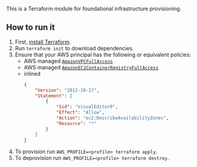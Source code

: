 This is a Terraform module for foundational infrastructure provisioning.

## How to run it

1. First, [install Terraform](https://developer.hashicorp.com/terraform/tutorials/aws-get-started/install-cli).
2. Run `terraform init` to download dependencies.
3. Ensure that your AWS principal has the following or equivalent policies:
    - AWS managed [`AmazonVPCFullAccess`](https://docs.aws.amazon.com/aws-managed-policy/latest/reference/AmazonVPCFullAccess.html)
    - AWS managed [`AmazonEC2ContainerRegistryFullAccess`](https://docs.aws.amazon.com/aws-managed-policy/latest/reference/AmazonEC2ContainerRegistryFullAccess.html)
    - inlined 
        ```json
        {
            "Version": "2012-10-17",
            "Statement": [
                {
                    "Sid": "VisualEditor0",
                    "Effect": "Allow",
                    "Action": "ec2:DescribeAvailabilityZones",
                    "Resource": "*"
                }
            ]
        }
        ```
4. To provision run `AWS_PROFILE=<profile> terraform apply`.
5. To deprovision run `AWS_PROFILE=<profile> terraform destroy`.